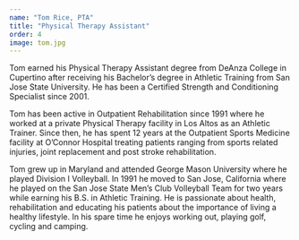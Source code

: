 ```yaml
---
name: "Tom Rice, PTA"
title: "Physical Therapy Assistant"
order: 4
image: tom.jpg
---
```

Tom earned his Physical Therapy Assistant degree from DeAnza College in Cupertino after receiving his Bachelor’s degree in Athletic Training from San Jose State University.  He has been a Certified Strength and Conditioning Specialist since 2001.

Tom has been active in Outpatient Rehabilitation since 1991 where he worked at a private Physical Therapy facility in Los Altos as an Athletic Trainer.  Since then, he has spent 12 years at the Outpatient Sports Medicine facility at O’Connor Hospital treating patients  ranging from sports related injuries, joint replacement and post stroke rehabilitation.

Tom grew up in Maryland and attended George Mason University where he played Division I Volleyball.  In 1991 he moved to San Jose, California where he played on the San Jose State Men’s Club Volleyball Team for two years while earning his B.S. in Athletic Training.  He is passionate about health, rehabilitation and educating his patients about the importance of living a healthy lifestyle.  In his spare time he enjoys working out, playing golf, cycling and camping.
